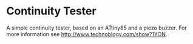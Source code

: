 Continuity Tester
=================
A simple continuity tester, based on an ATtiny85 and a piezo buzzer. For more information see http://www.technoblogy.com/show?1YON.
